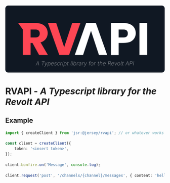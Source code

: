 ![RVAPI](https://raw.githubusercontent.com/williamhorning/rvapi/main/assets/logo.svg)

# RVAPI - _A Typescript library for the Revolt API_

## Example

```ts
import { createClient } from 'jsr:@jersey/rvapi'; // or whatever works

const client = createClient({
	token: '<insert token>',
});

client.bonfire.on('Message', console.log);

client.request('post', '/channels/{channel}/messages', { content: 'hello' });
```
